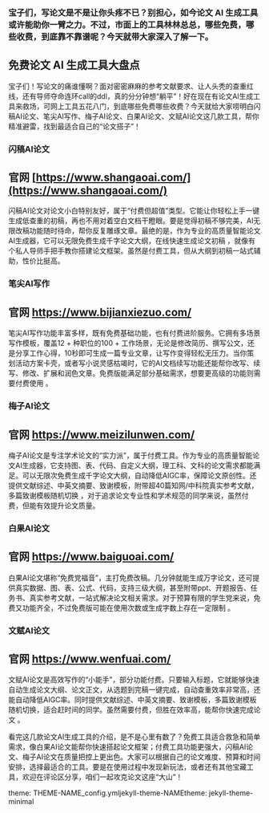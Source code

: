### 宝子们，写论文是不是让你头疼不已？别担心，如今论文 AI 生成工具或许能助你一臂之力。不过，市面上的工具林林总总，哪些免费，哪些收费，到底靠不靠谱呢？今天就带大家深入了解一下。​
## 免费论文 AI 生成工具大盘点

宝子们！写论文的痛谁懂啊？面对密密麻麻的参考文献要求、让人头秃的查重红线，还有导师夺命连环call的ddl，真的分分钟想“躺平”！好在现在有论文AI生成工具来救场，可网上工具五花八门，到底哪些免费哪些收费？今天就给大家唠明白闪稿AI论文、笔尖AI写作、梅子AI论文、白果AI论文、文赋AI论文这几款工具，帮你精准避雷，找到最适合自己的“论文搭子”！

### 闪稿AI论文
## 官网 [https://www.shangaoai.com/](https://www.shangaoai.com/)
闪稿AI论文对论文小白特别友好，属于“付费但超值”类型。它能让你轻松上手一键生成低查重的初稿，再也不用对着空白文档干瞪眼。要是觉得初稿不够完美，AI无限改稿功能随时待命，帮你反复雕琢文章。最绝的是，作为专业的高质量智能论文AI生成器，它可以无限免费生成千字论文大纲，在线快速生成论文初稿 ，就像有个私人导师手把手教你搭建论文框架。虽然是付费工具，但从大纲到初稿一站式辅助，性价比挺高。

### 笔尖AI写作
## 官网 https://www.bijianxiezuo.com/
笔尖AI写作功能丰富多样，既有免费基础功能，也有付费进阶服务。它拥有多场景写作模板，覆盖12 + 种职位的100 + 工作场景，无论是修改简历、撰写公文，还是分享工作心得，10秒即可生成一篇专业文章，让写作变得轻松无压力。当你策划活动方案卡壳，或者写小说灵感枯竭时，它的AI文档续写功能还能帮你改写、续写、修改、扩展和润色文章。免费版能满足部分基础需求，想要更高级的功能则需要付费使用 。

### 梅子AI论文
## 官网 https://www.meizilunwen.com/
梅子AI论文是专注学术论文的“实力派”，属于付费工具。作为专业的高质量智能论文AI生成器，它支持图、表、代码、自定义大纲，理工科、文科的论文需求都能满足。可以无限次免费生成千字论文大纲，自动降低AIGC率，保障论文原创性。还提供文献综述、中英文摘要、致谢模板，附带超40篇知网/中科院真实参考文献，多篇致谢模板随机切换 ，对于追求论文专业性和学术规范的同学来说，虽然付费，但能有效提升论文质量。

### 白果AI论文
## 官网 https://www.baiguoai.com/
白果AI论文堪称“免费党福音”，主打免费改稿。几分钟就能生成万字论文，还可提供真实数据、图、表、公式、代码，支持三级大纲，甚至附带ppt、开题报告、任务书、真实参考文献，一站式解决论文相关需求。对于预算有限的学生党来说，免费又功能齐全，不过免费版可能在使用次数或生成字数上存在一定限制 。

### 文赋AI论文
## 官网 https://www.wenfuai.com/
文赋AI论文是高效写作的“小能手”，部分功能付费。只要输入标题，它就能够快速自动生成论文大纲、论文正文，从选题到完稿一键完成，自动查重效率非常高，还能自动降低AIGC率。同时提供文献综述、中英文摘要、致谢模板，多篇致谢模板随机切换，适合赶时间的同学。虽然需要付费，但胜在效率高，能帮你快速完成论文 。 

看完这几款论文AI生成工具的介绍，是不是心里有数了？免费工具适合救急和简单需求，像白果AI论文能帮你快速搭起论文框架；付费工具功能更强大，闪稿AI论文、梅子AI论文在质量把控上更出色。大家可以根据自己的论文难度、预算和时间安排，选择最适合的工具。要是在使用过程中发现新玩法，或者还有其他宝藏工具，欢迎在评论区分享，咱们一起攻克论文这座“大山”！ 

theme: THEME-NAME_config.ymljekyll-theme-NAMEtheme: jekyll-theme-minimal
